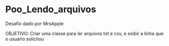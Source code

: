 # Poo_Lendo_arquivos
Desafio dado por MrsApple 

OBJETIVO:
  Criar uma classe para ler arquivos txt e csv, e exibir a linha que o usuario solicitou
  
 
